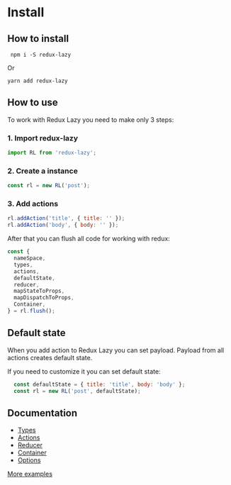 # Install

## How to install

     npm i -S redux-lazy
     
Or

    yarn add redux-lazy
    
## How to use

To work with Redux Lazy you need to make only 3 steps:

### 1. Import redux-lazy

```javascript
import RL from 'redux-lazy';
```

### 2. Create a instance

```javascript
const rl = new RL('post');
```

### 3. Add actions

```javascript
rl.addAction('title', { title: '' });
rl.addAction('body', { body: '' });
```
After that you can flush all code for working with redux:

```javascript
const {
  nameSpace,
  types,
  actions,
  defaultState,
  reducer,
  mapStateToProps,
  mapDispatchToProps,
  Container,
} = rl.flush();
```

## Default state

When you add action to Redux Lazy you can set payload.
Payload from all actions creates default state.

If you need to customize it you can set default state:

```javascript
  const defaultState = { title: 'title', body: 'body' };
  const rl = new RL('post', defaultState);
```

## Documentation

 * [Types](https://github.com/evheniy/redux-lazy/blob/master/docs/types.md)
 * [Actions](https://github.com/evheniy/redux-lazy/blob/master/docs/actions.md)
 * [Reducer](https://github.com/evheniy/redux-lazy/blob/master/docs/reducer.md)
 * [Container](https://github.com/evheniy/redux-lazy/blob/master/docs/container.md)
 * [Options](https://github.com/evheniy/redux-lazy/blob/master/docs/options.md)
   
[More examples](https://github.com/evheniy/redux-lazy/blob/master/tests/)
